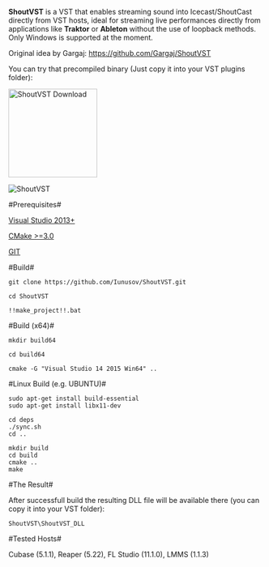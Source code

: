 **ShoutVST** is a VST that enables streaming sound into Icecast/ShoutCast directly from VST hosts, ideal for streaming live performances directly from applications like **Traktor** or **Ableton** without the use of loopback methods. Only Windows is supported at the moment.

Original idea by Gargaj: https://github.com/Gargaj/ShoutVST

You can try that precompiled binary (Just copy it into your VST plugins folder):

<a href="https://www.kvraudio.com/product/shoutvst-by-r-tur">
<img src="http://jsound.org/img/download.png?1" alt="ShoutVST Download" height="175">
</a>

![ShoutVST](https://static.kvraudio.com/i/b/shoutvst.1477178590.jpg "ShoutVST")

#Prerequisites#

[Visual Studio 2013+](https://www.visualstudio.com/downloads/download-visual-studio-vs)

[CMake >=3.0](https://cmake.org/download/)

[GIT](https://git-scm.com/download/win)

#Build#

```
git clone https://github.com/Iunusov/ShoutVST.git
```

```
cd ShoutVST
```

```
!!make_project!!.bat
```

#Build (x64)#

```
mkdir build64
```

```
cd build64
```

```
cmake -G "Visual Studio 14 2015 Win64" ..
```

#Linux Build (e.g. UBUNTU)#

```
sudo apt-get install build-essential
sudo apt-get install libx11-dev
```

```
cd deps
./sync.sh
cd ..
```

```
mkdir build
cd build
cmake ..
make
```

#The Result#

After successfull build the resulting DLL file will be available there (you can copy it into your VST folder):
```
ShoutVST\ShoutVST_DLL
```

#Tested Hosts#

Cubase (5.1.1), Reaper (5.22), FL Studio (11.1.0), LMMS (1.1.3)
